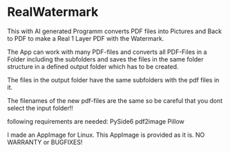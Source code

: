 # RealWatermark

This with AI generated Programm converts PDF files into Pictures and Back to PDF to make a Real 1 Layer PDF with the Watermark.

The App can work with many PDF-files and converts all PDF-Files in a Folder including the subfolders and saves the files in the same folder structure in a defined output folder which has to be created.

The files in the output folder have the same subfolders with the pdf files in it. 

The filenames of the new pdf-files are the same so be careful that you dont select the input folder!!

following requirements are needed:
PySide6
pdf2image
Pillow

I made an AppImage for Linux.
This AppImage is provided as it is. NO WARRANTY or BUGFIXES!
